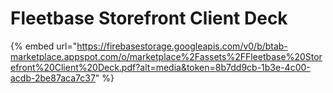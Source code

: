 # Fleetbase Storefront Client Deck



{% embed url="https://firebasestorage.googleapis.com/v0/b/btab-marketplace.appspot.com/o/marketplace%2Fassets%2FFleetbase%20Storefront%20Client%20Deck.pdf?alt=media&token=8b7dd9cb-1b3e-4c00-acdb-2be87aca7c37" %}



